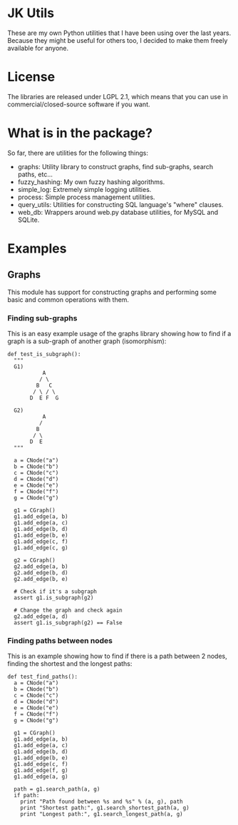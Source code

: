 # JK Utils

These are my own Python utilities that I have been using over the last years. Because they might be useful for others too, I decided to make them freely available for anyone.

# License

The libraries are released under LGPL 2.1, which means that you can use in commercial/closed-source software if you want.

# What is in the package?

So far, there are utilities for the following things:

  * graphs: Utility library to construct graphs, find sub-graphs, search paths, etc...
  * fuzzy_hashing: My own fuzzy hashing algorithms.
  * simple_log: Extremely simple logging utilities.
  * process: Simple process management utilities.
  * query_utils: Utilities for constructing SQL language's "where" clauses.
  * web_db: Wrappers around web.py database utilities, for MySQL and SQLite.

# Examples

## Graphs

This module has support for constructing graphs and performing some basic and common operations with them.

### Finding sub-graphs

This is an easy example usage of the graphs library showing how to find if a graph is a sub-graph of another graph (isomorphism):

```
def test_is_subgraph():
  """
  G1)
           A
          / \
         B   C
        / \ / \
       D  E F  G

  G2)
           A
          / 
         B
        / \
       D  E
  """

  a = CNode("a")
  b = CNode("b")
  c = CNode("c")
  d = CNode("d")
  e = CNode("e")
  f = CNode("f")
  g = CNode("g")

  g1 = CGraph()
  g1.add_edge(a, b)
  g1.add_edge(a, c)
  g1.add_edge(b, d)
  g1.add_edge(b, e)
  g1.add_edge(c, f)
  g1.add_edge(c, g)

  g2 = CGraph()
  g2.add_edge(a, b)
  g2.add_edge(b, d)
  g2.add_edge(b, e)

  # Check if it's a subgraph
  assert g1.is_subgraph(g2) 
  
  # Change the graph and check again
  g2.add_edge(a, d)
  assert g1.is_subgraph(g2) == False
```

### Finding paths between nodes

This is an example showing how to find if there is a path between 2 nodes, finding the shortest and the longest paths:

```
def test_find_paths():
  a = CNode("a")
  b = CNode("b")
  c = CNode("c")
  d = CNode("d")
  e = CNode("e")
  f = CNode("f")
  g = CNode("g")

  g1 = CGraph()
  g1.add_edge(a, b)
  g1.add_edge(a, c)
  g1.add_edge(b, d)
  g1.add_edge(b, e)
  g1.add_edge(c, f)
  g1.add_edge(f, g)
  g1.add_edge(a, g)

  path = g1.search_path(a, g)
  if path:
    print "Path found between %s and %s" % (a, g), path
    print "Shortest path:", g1.search_shortest_path(a, g)
    print "Longest path:", g1.search_longest_path(a, g)

```

